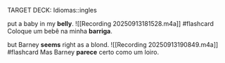 TARGET DECK: Idiomas::ingles

put a baby in my **belly**. 
![[Recording 20250913181528.m4a]] #flashcard
Coloque um bebê na minha **barriga**.
<!--ID: 1757799649486-->

but Barney **seems** right as a blond. 
![[Recording 20250913190849.m4a]] #flashcard 
Mas Barney **parece** certo como um loiro.
<!--ID: 1757801439377-->
